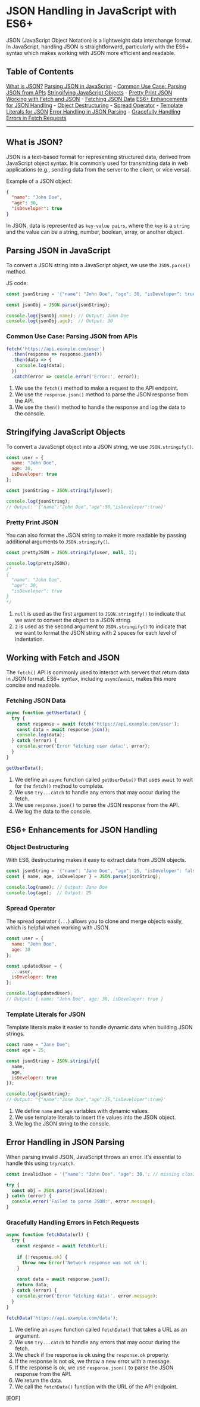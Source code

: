 # JSON Handling in JavaScript with ES6+

JSON (JavaScript Object Notation) is a lightweight data interchange format. In JavaScript, handling JSON is straightforward, particularly with the ES6+ syntax which makes working with JSON more efficient and readable.

## Table of Contents

[What is JSON?](#what-is-json)
[Parsing JSON in JavaScript](#parsing-json-in-javascript)
    - [Common Use Case: Parsing JSON from APIs](#common-use-case-parsing-json-from-apis)
[Stringifying JavaScript Objects](#stringifying-javascript-objects)
    - [Pretty Print JSON](#pretty-print-json)
[Working with Fetch and JSON](#working-with-fetch-and-json)
    - [Fetching JSON Data](#fetching-json-data)
[ES6+ Enhancements for JSON Handling](#es6-enhancements-for-json-handling)
    - [Object Destructuring](#object-destructuring)
    - [Spread Operator](#spread-operator)
    - [Template Literals for JSON](#template-literals-for-json)
[Error Handling in JSON Parsing](#error-handling-in-json-parsing)
    - [Gracefully Handling Errors in Fetch Requests](#gracefully-handling-errors-in-fetch-requests)

---

## What is JSON?

JSON is a text-based format for representing structured data, derived from JavaScript object syntax. It is commonly used for transmitting data in web applications (e.g., sending data from the server to the client, or vice versa).

Example of a JSON object:

```JSON
{
  "name": "John Doe",
  "age": 30,
  "isDeveloper": true
}
```

In JSON, data is represented as `key-value pairs`, where the `key` is a `string` and the value can be a string, number, boolean, array, or another object.

## Parsing JSON in JavaScript

To convert a JSON string into a JavaScript object, we use the `JSON.parse()` method.

JS code:

```javascript
const jsonString = '{"name": "John Doe", "age": 30, "isDeveloper": true}';

const jsonObj = JSON.parse(jsonString);

console.log(jsonObj.name); // Output: John Doe
console.log(jsonObj.age);  // Output: 30
```

### Common Use Case: Parsing JSON from APIs

```javascript
fetch('https://api.example.com/user')
  .then(response => response.json())
  .then(data => {
    console.log(data);
  })
  .catch(error => console.error('Error:', error));
```

1. We use the `fetch()` method to make a request to the API endpoint.
2. We use the `response.json()` method to parse the JSON response from the API.
3. We use the `then()` method to handle the response and log the data to the console.

## Stringifying JavaScript Objects

To convert a JavaScript object into a JSON string, we use `JSON.stringify()`.

```javascript
const user = {
  name: "John Doe",
  age: 30,
  isDeveloper: true
};

const jsonString = JSON.stringify(user);

console.log(jsonString); 
// Output: '{"name":"John Doe","age":30,"isDeveloper":true}'
```

### Pretty Print JSON

You can also format the JSON string to make it more readable by passing additional arguments to `JSON.stringify()`.

```javascript
const prettyJSON = JSON.stringify(user, null, 2);

console.log(prettyJSON);
/*
{
  "name": "John Doe",
  "age": 30,
  "isDeveloper": true
}
*/
```

1. `null` is used as the first argument to `JSON.stringify()` to indicate that we want to convert the object to a JSON string.
2. `2` is used as the second argument to `JSON.stringify()` to indicate that we want to format the JSON string with 2 spaces for each level of indentation.

## Working with Fetch and JSON

The `fetch()` API is commonly used to interact with servers that return data in JSON format. ES6+ syntax, including `async`/`await`, makes this more concise and readable.

### Fetching JSON Data

```javascript
async function getUserData() {
  try {
    const response = await fetch('https://api.example.com/user');
    const data = await response.json();
    console.log(data);
  } catch (error) {
    console.error('Error fetching user data:', error);
  }
}

getUserData();
```

1. We define an `async` function called `getUserData()` that uses `await` to wait for the `fetch()` method to complete.
2. We use `try...catch` to handle any errors that may occur during the fetch.
3. We use `response.json()` to parse the JSON response from the API.
4. We log the data to the console.

## ES6+ Enhancements for JSON Handling

### Object Destructuring

With ES6, destructuring makes it easy to extract data from JSON objects.

```javascript
const jsonString = '{"name": "Jane Doe", "age": 25, "isDeveloper": false}';
const { name, age, isDeveloper } = JSON.parse(jsonString);

console.log(name); // Output: Jane Doe
console.log(age);  // Output: 25
```

### Spread Operator

The spread operator (`...`) allows you to clone and merge objects easily, which is helpful when working with JSON.

```javascript
const user = {
  name: "John Doe",
  age: 30
};

const updatedUser = {
  ...user,
  isDeveloper: true
};

console.log(updatedUser);
// Output: { name: "John Doe", age: 30, isDeveloper: true }
```

### Template Literals for JSON

Template literals make it easier to handle dynamic data when building JSON strings.

```javascript
const name = "Jane Doe";
const age = 25;

const jsonString = JSON.stringify({
  name,
  age,
  isDeveloper: true
});

console.log(jsonString); 
// Output: '{"name":"Jane Doe","age":25,"isDeveloper":true}'
```

1. We define `name` and `age` variables with dynamic values.
2. We use template literals to insert the values into the JSON object.
3. We log the JSON string to the console.

## Error Handling in JSON Parsing

When parsing invalid JSON, JavaScript throws an error. It's essential to handle this using `try/catch`.

```javascript
const invalidJson = '{"name": "John Doe", "age": 30,'; // missing closing brace

try {
  const obj = JSON.parse(invalidJson);
} catch (error) {
  console.error('Failed to parse JSON:', error.message);
}
```

### Gracefully Handling Errors in Fetch Requests

```javascript
async function fetchData(url) {
  try {
    const response = await fetch(url);
    
    if (!response.ok) {
      throw new Error('Network response was not ok');
    }
    
    const data = await response.json();
    return data;
  } catch (error) {
    console.error('Error fetching data:', error.message);
  }
}

fetchData('https://api.example.com/data');
```

1. We define an `async` function called `fetchData()` that takes a URL as an argument.
2. We use `try...catch` to handle any errors that may occur during the fetch.
3. We check if the response is ok using the `response.ok` property.
4. If the response is not ok, we throw a new error with a message.
5. If the response is ok, we use `response.json()` to parse the JSON response from the API.
6. We return the data.
7. We call the `fetchData()` function with the URL of the API endpoint.

[EOF]
